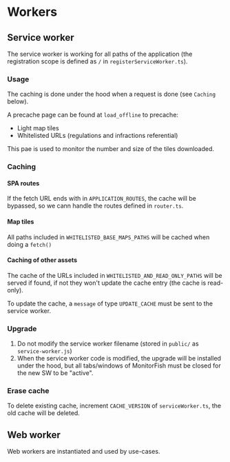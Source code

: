 # Workers

## Service worker

The service worker is working for all paths of the application (the registration scope is defined as `/` in `registerServiceWorker.ts`).

### Usage

The caching is done under the hood when a request is done (see `Caching` below).

A precache page can be found at `load_offline` to precache:
- Light map tiles
- Whitelisted URLs (regulations and infractions referential)

This pae is used to monitor the number and size of the tiles downloaded.

### Caching

#### SPA routes

If the fetch URL ends with in `APPLICATION_ROUTES`, the cache will be bypassed, so we cann handle the routes defined in `router.ts`.

#### Map tiles

All paths included in `WHITELISTED_BASE_MAPS_PATHS` will be cached when doing a `fetch()`

#### Caching of other assets

The cache of the URLs included in `WHITELISTED_AND_READ_ONLY_PATHS` will be served if found, if not they won't update the cache entry (the cache is read-only).

To update the cache, a `message` of type `UPDATE_CACHE` must be sent to the service worker.

### Upgrade

1. Do not modify the service worker filename (stored in `public/` as `service-worker.js`)
2. When the service worker code is modified, the upgrade will be installed under the hood,
   but all tabs/windows of MonitorFish must be closed for the new SW to be "active".
   
### Erase cache

To delete existing cache, increment `CACHE_VERSION` of `serviceWorker.ts`, the old cache will be deleted.

## Web worker

Web workers are instantiated and used by use-cases.
